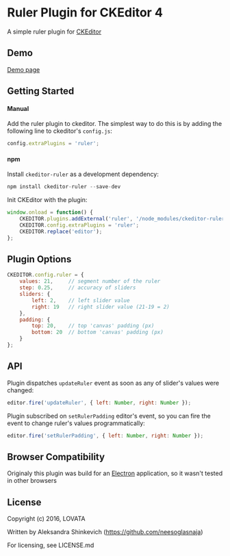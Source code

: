 Ruler Plugin for CKEditor 4
=============================

A simple ruler plugin for [CKEditor](http://ckeditor.com)

## Demo
[Demo page](https://lovata.github.io/ckeditor-ruler/)


## Getting Started

#### Manual

Add the ruler plugin to ckeditor. The simplest way to do this is by adding the following line to ckeditor's <code>config.js</code>:
```javascript
config.extraPlugins = 'ruler';
```
#### npm
Install <code>ckeditor-ruler</code> as a development dependency:
```javascript
npm install ckeditor-ruler --save-dev
```
Init CKEditor with the plugin:
```javascript
window.onload = function() {
    CKEDITOR.plugins.addExternal('ruler', '/node_modules/ckeditor-ruler/');
    CKEDITOR.config.extraPlugins = 'ruler';
    CKEDITOR.replace('editor');
};
```
## Plugin Options
```javascript
CKEDITOR.config.ruler = {
    values: 21,     // segment number of the ruler
    step: 0.25,     // accuracy of sliders
    sliders: {
        left: 2,    // left slider value
        right: 19   // right slider value (21-19 = 2)
    },
    padding: {
        top: 20,    // top 'canvas' padding (px)
        bottom: 20  // bottom 'canvas' padding (px)
    }
};
```
## API
Plugin dispatches <code>updateRuler</code> event as soon as any of slider's values were changed:
```javascript
editor.fire('updateRuler', { left: Number, right: Number });
```

Plugin subscribed on <code>setRulerPadding</code> editor's event, so you can fire the event to change ruler's values programmatically:
```javascript
editor.fire('setRulerPadding', { left: Number, right: Number });
```

## Browser Compatibility
Originaly this plugin was build for an [Electron](https://github.com/electron/electron) application, so it wasn't tested in other browsers



## License
Copyright (c) 2016, LOVATA

Written by Aleksandra Shinkevich (https://github.com/neesoglasnaja)

For licensing, see LICENSE.md